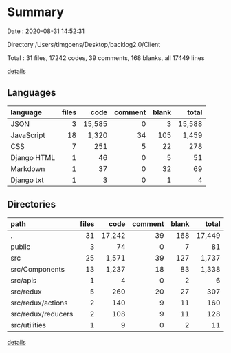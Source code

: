 # Summary

Date : 2020-08-31 14:52:31

Directory /Users/timgoens/Desktop/backlog2.0/Client

Total : 31 files,  17242 codes, 39 comments, 168 blanks, all 17449 lines

[details](details.md)

## Languages
| language | files | code | comment | blank | total |
| :--- | ---: | ---: | ---: | ---: | ---: |
| JSON | 3 | 15,585 | 0 | 3 | 15,588 |
| JavaScript | 18 | 1,320 | 34 | 105 | 1,459 |
| CSS | 7 | 251 | 5 | 22 | 278 |
| Django HTML | 1 | 46 | 0 | 5 | 51 |
| Markdown | 1 | 37 | 0 | 32 | 69 |
| Django txt | 1 | 3 | 0 | 1 | 4 |

## Directories
| path | files | code | comment | blank | total |
| :--- | ---: | ---: | ---: | ---: | ---: |
| . | 31 | 17,242 | 39 | 168 | 17,449 |
| public | 3 | 74 | 0 | 7 | 81 |
| src | 25 | 1,571 | 39 | 127 | 1,737 |
| src/Components | 13 | 1,237 | 18 | 83 | 1,338 |
| src/apis | 1 | 4 | 0 | 2 | 6 |
| src/redux | 5 | 260 | 20 | 27 | 307 |
| src/redux/actions | 2 | 140 | 9 | 11 | 160 |
| src/redux/reducers | 2 | 108 | 9 | 11 | 128 |
| src/utilities | 1 | 9 | 0 | 2 | 11 |

[details](details.md)